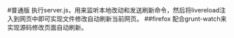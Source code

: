 #普通版
执行server.js，用来监听本地改动和发送刷新命令，然后将livereload注入到网页中即可实现文件修改自动刷新当前网页。
##firefox
配合grunt-watch来实现源码修改页面自动刷新。
